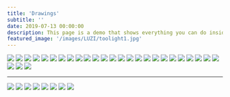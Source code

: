 ```yaml
---
title: 'Drawings'
subtitle: ''
date: 2019-07-13 00:00:00
description: This page is a demo that shows everything you can do inside portfolio and blog posts.
featured_image: '/images/LUZI/toolight1.jpg'
---
```




<div class="gallery" data-columns="3">
	<img src="/images/LUZI/toolight1.jpg">
	<img src="/images/LUZI/drawings004.jpg">
	<img src="/images/LUZI/drawings005.jpg">
	<img src="/images/LUZI/drawings006.jpg">
	<img src="/images/LUZI/drawings007.jpg">
	<img src="/images/LUZI/drawings008.jpg">
	<img src="/images/LUZI/drawings009.jpg">
	<img src="/images/LUZI/drawings010.jpg">
	<img src="/images/LUZI/drawings011.jpg">
	<img src="/images/LUZI/drawings012.jpg">
	<img src="/images/LUZI/drawings013.jpg">
	<img src="/images/LUZI/drawings014.jpg">
        <img src="/images/LUZI/drawings015.jpg">
        <img src="/images/LUZI/drawings016.jpg">
        <img src="/images/LUZI/drawings017.jpg">
        <img src="/images/LUZI/drawings018.jpg">
        <img src="/images/LUZI/drawings019.jpg">
        <img src="/images/LUZI/toolight2.jpg">
        <img src="/images/LUZI/drawings022.jpg">
        <img src="/images/LUZI/drawings023.jpg">
        <img src="/images/LUZI/drawings024.jpg">
        <img src="/images/LUZI/drawings026.jpg">
        <img src="/images/LUZI/drawings027.jpg">
        <img src="/images/LUZI/drawings028.jpg">
        <img src="/images/LUZI/drawings029.jpg">
        <img src="/images/LUZI/toolight3.jpg">
        <img src="/images/LUZI/toolight4.jpg">
        <img src="/images/LUZI/toolight5.jpg">
</div>


---


<div class="gallery" data-columns="1">
	<img src="/images/LUZI/drawings015.jpg">
	<img src="/images/LUZI/drawings016.jpg">
	<img src="/images/LUZI/drawings017.jpg">
	<img src="/images/LUZI/drawings018.jpg">
	<img src="/images/LUZI/drawings019.jpg">
	<img src="/images/LUZI/drawings020.jpg">
	<img src="/images/LUZI/drawings021.jpg">
	<img src="/images/LUZI/drawings023.jpg">
</div>

